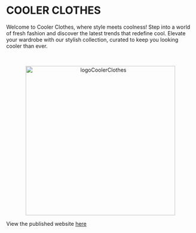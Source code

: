# COOLER CLOTHES

Welcome to Cooler Clothes, where style meets coolness! Step into a world of fresh fashion and discover the latest trends that redefine cool. Elevate your wardrobe with our stylish collection, curated to keep you looking cooler than ever.

<br>
<p align="center">
<img src="https://github.com/Lucys-Github/grupparbete/assets/143692920/a2fbaf42-a519-473d-8d94-42f3fe65bbe7" alt="logoCoolerClothes" width="400" />
</p>

View the published website [here](https://cooler-clothes.vercel.app/#/)
